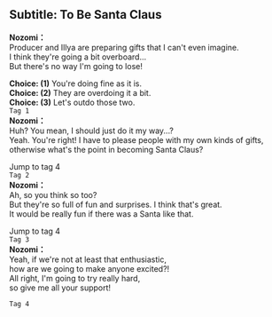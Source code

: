 # 

  
## Subtitle: To Be Santa Claus
  
**Nozomi：**  
Producer and Illya are preparing gifts that I can't even imagine.  
I think they're going a bit overboard...  
But there's no way I'm going to lose!  
  
**Choice: (1)**  You're doing fine as it is.  
**Choice: (2)**  They are overdoing it a bit.  
**Choice: (3)**  Let's outdo those two.  
`Tag 1`  
**Nozomi：**  
Huh? You mean, I should just do it my way...?  
Yeah. You're right! I have to please people with my own kinds of gifts,  
otherwise what's the point in becoming Santa Claus?  
  
Jump to tag 4  
`Tag 2`  
**Nozomi：**  
Ah, so you think so too?  
But they're so full of fun and surprises. I think that's great.  
It would be really fun if there was a Santa like that.  
  
Jump to tag 4  
`Tag 3`  
**Nozomi：**  
Yeah, if we're not at least that enthusiastic,  
how are we going to make anyone excited?!  
All right, I'm going to try really hard,  
so give me all your support!  
  
`Tag 4`  
